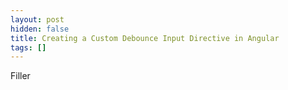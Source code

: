 ```yaml
---
layout: post
hidden: false
title: Creating a Custom Debounce Input Directive in Angular
tags: []
---
```

Filler
